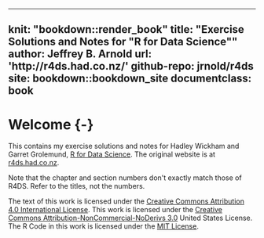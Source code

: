 
---
knit: "bookdown::render_book"
title: "Exercise Solutions and Notes for \"R for Data Science\""
author: Jeffrey B. Arnold
url: 'http\://r4ds.had.co.nz/'
github-repo: jrnold/r4ds
site: bookdown::bookdown_site
documentclass: book
---

# Welcome {-}

This contains my exercise solutions and notes for Hadley Wickham and Garret Grolemund, [R for Data Science](http://amzn.to/2aHLAQ1). The original website is at [r4ds.had.co.nz](http://r4ds.had.co.nz/).

Note that the chapter and section numbers don't exactly match those of R4DS.
Refer to the titles, not the numbers.


The text of this work is licensed under the [Creative Commons Attribution 4.0 International License](http://creativecommons.org/licenses/by/4.0/).
This work is licensed under the [Creative Commons Attribution-NonCommercial-NoDerivs 3.0](http://creativecommons.org/licenses/by-nc-nd/3.0/us/) United States License.
The R Code in this work is licensed under the [MIT License](https://opensource.org/licenses/MIT).
